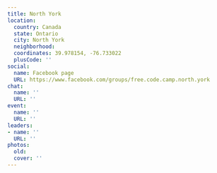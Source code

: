 ```yaml
---
title: North York
location:
  country: Canada
  state: Ontario
  city: North York
  neighborhood: 
  coordinates: 39.978154, -76.733022
  plusCode: ''
social:
  name: Facebook page
  URL: https://www.facebook.com/groups/free.code.camp.north.york
chat:
  name: ''
  URL: ''
event:
  name: ''
  URL: ''
leaders:
- name: ''
  URL: ''
photos:
  old: 
  cover: ''
---
```

